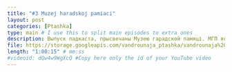```yaml
---
title: "#3 Muzej haradskoj pamiaci"
layout: post
categories: [Ptashka]
type: main # I use this to split main episodes to extra ones
description: Выпуск падкаста, прысвечаны Музею гарадской памяці. МГП як метафара памяці нашчадкаў пра продкаў, які не толькі напаўняе духоўна і аднаўляе сілы, але і спрыяе пазнанню сябе. Пазнай сябе і сваю культуру разам з падкастам "Вандроўная пташка"!
file: https://storage.googleapis.com/vandrounaja_ptashka/vandrounaja%20ptashka%20%233%20Muzej%20Haradskoj%20Pamiaci.mp3
length: "1:00:15" # mm:ss
#videoid: dQw4w9WgXcQ #Copy here only the id of your YouTube video
---
```

